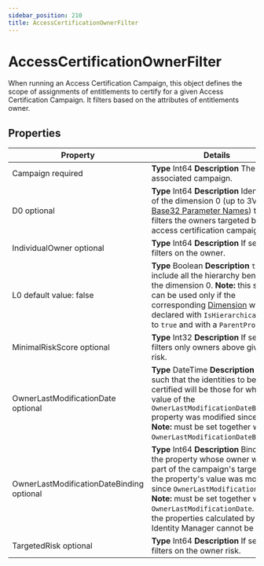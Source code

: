 ```yaml
---
sidebar_position: 210
title: AccessCertificationOwnerFilter
---
```


# AccessCertificationOwnerFilter

When running an Access Certification Campaign, this object defines the scope of assignments of entitlements to certify for a given Access Certification Campaign. It filters based on the attributes of entitlements owner.

## Properties

| Property | Details |
| --- | --- |
| Campaign required | **Type**  Int64  **Description** The associated campaign. |
| D0 optional | **Type**  Int64  **Description** Identifier of the dimension 0 (up to 3V in the [Base32 Parameter Names](../../../parameter-names/index)) that filters the owners targeted by the access certification campaign. |
| IndividualOwner optional | **Type**  Int64  **Description** If set, filters on the owner. |
| L0 default value: false | **Type**  Boolean  **Description** `true` to include all the hierarchy beneath the dimension 0.  **Note:** this setting can be used only if the corresponding [Dimension](../../metadata/dimension/index "Dimension") was declared with `IsHierarchical` set to `true` and with a `ParentProperty`. |
| MinimalRiskScore optional | **Type**  Int32  **Description** If set, filters only owners above given risk. |
| OwnerLastModificationDate optional | **Type**  DateTime  **Description** Date such that the identities to be certified will be those for which the value of the `OwnerLastModificationDateBinding` property was modified since then.  **Note:** must be set together with `OwnerLastModificationDateBinding`. |
| OwnerLastModificationDateBinding optional | **Type**  Int64  **Description** Binding of the property whose owner will be part of the campaign's targets, if the property's value was modified since `OwnerLastModificationDate`.  **Note:** must be set together with `OwnerLastModificationDate`.  **Note:** the properties calculated by Identity Manager cannot be used. |
| TargetedRisk optional | **Type**  Int64  **Description** If set, filters on the owner risk. |